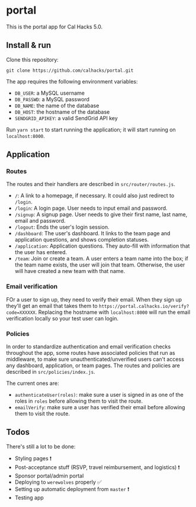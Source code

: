 # portal

This is the portal app for Cal Hacks 5.0.

## Install & run

Clone this repository:

`git clone https://github.com/calhacks/portal.git`

The app requires the following environment variables:

* `DB_USER`: a MySQL username
* `DB_PASSWD`: a MySQL password
* `DB_NAME`: the name of the database
* `DB_HOST`: the hostname of the database
* `SENDGRID_APIKEY`: a valid SendGrid API key

Run `yarn start` to start running the application; it will start running on `localhost:8000`.

## Application

### Routes

The routes and their handlers are described in `src/router/routes.js`.

* `/`: A link to a homepage, if necessary. It could also just redirect to `/login`.
* `/login`: A login page. User needs to input email and password.
* `/signup`: A signup page. User needs to give their first name, last name, email and password.
* `/logout`: Ends the user's login session.
* `/dashboard`: The user's dashboard. It links to the team page and application questions, and shows completion statuses.
* `/application`: Application questions. They auto-fill with information that the user has entered.
* `/team`: Join or create a team. A user enters a team name into the box; if the team name exists, the user will join that team. Otherwise, the user will have created a new team with that name.

### Email verification

FOr a user to sign up, they need to verify their email. When they sign up they'll get an email that takes them to `https://portal.calhacks.io/verify?code=XXXXXX`. Replacing the hostname with `localhost:8000` will run the email verification locally so your test user can login.

### Policies

In order to standardize authentication and email verification checks throughout the app, some routes have associated policies that run as middleware, to make sure unauthenticated/unverified users can't access any dashboard, application, or team pages. The routes and policies are described in `src/policies/index.js`.

The current ones are:

* `authenticateUser(roles)`: make sure a user is signed in as one of the roles in `roles` before allowing them to visit the route.
* `emailVerify`: make sure a user has verified their email before allowing them to visit the route.

## Todos

There's still a lot to be done:

* Styling pages ❗
* Post-acceptance stuff (RSVP, travel reimbursement, and logistics) ❗
* Sponsor portal/admin portal
* Deploying to `werewolves` properly ✅
* Setting up automatic deployment from `master` ❗
* Testing app
